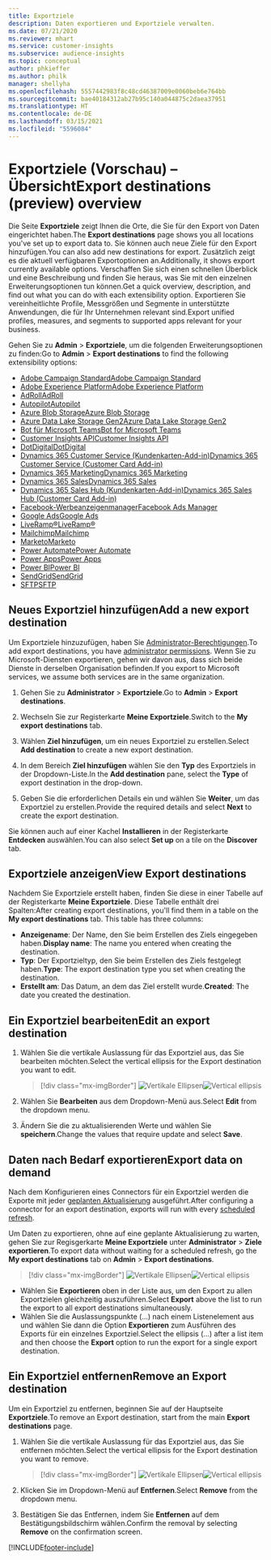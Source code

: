 ```yaml
---
title: Exportziele
description: Daten exportieren und Exportziele verwalten.
ms.date: 07/21/2020
ms.reviewer: mhart
ms.service: customer-insights
ms.subservice: audience-insights
ms.topic: conceptual
author: phkieffer
ms.author: philk
manager: shellyha
ms.openlocfilehash: 5557442983f8c48cd46387009e0060beb6e764bb
ms.sourcegitcommit: bae40184312ab27b95c140a044875c2daea37951
ms.translationtype: HT
ms.contentlocale: de-DE
ms.lasthandoff: 03/15/2021
ms.locfileid: "5596084"
---
```

# <a name="export-destinations-preview-overview"></a><span data-ttu-id="9cbba-103">Exportziele (Vorschau) – Übersicht</span><span class="sxs-lookup"><span data-stu-id="9cbba-103">Export destinations (preview) overview</span></span>

<span data-ttu-id="9cbba-104">Die Seite **Exportziele** zeigt Ihnen die Orte, die Sie für den Export von Daten eingerichtet haben.</span><span class="sxs-lookup"><span data-stu-id="9cbba-104">The **Export destinations** page shows you all locations you've set up to export data to.</span></span> <span data-ttu-id="9cbba-105">Sie können auch neue Ziele für den Export hinzufügen.</span><span class="sxs-lookup"><span data-stu-id="9cbba-105">You can also add new destinations for export.</span></span> <span data-ttu-id="9cbba-106">Zusätzlich zeigt es die aktuell verfügbaren Exportoptionen an.</span><span class="sxs-lookup"><span data-stu-id="9cbba-106">Additionally, it shows export currently available options.</span></span> <span data-ttu-id="9cbba-107">Verschaffen Sie sich einen schnellen Überblick und eine Beschreibung und finden Sie heraus, was Sie mit den einzelnen Erweiterungsoptionen tun können.</span><span class="sxs-lookup"><span data-stu-id="9cbba-107">Get a quick overview, description, and find out what you can do with each extensibility option.</span></span> <span data-ttu-id="9cbba-108">Exportieren Sie vereinheitlichte Profile, Messgrößen und Segmente in unterstützte Anwendungen, die für Ihr Unternehmen relevant sind.</span><span class="sxs-lookup"><span data-stu-id="9cbba-108">Export unified profiles, measures, and segments to supported apps relevant for your business.</span></span>

<span data-ttu-id="9cbba-109">Gehen Sie zu **Admin** > **Exportziele**, um die folgenden Erweiterungsoptionen zu finden:</span><span class="sxs-lookup"><span data-stu-id="9cbba-109">Go to **Admin** > **Export destinations** to find the following extensibility options:</span></span>

- [<span data-ttu-id="9cbba-110">Adobe Campaign Standard</span><span class="sxs-lookup"><span data-stu-id="9cbba-110">Adobe Campaign Standard</span></span>](export-adobe-campaign-standard.md)
- [<span data-ttu-id="9cbba-111">Adobe Experience Platform</span><span class="sxs-lookup"><span data-stu-id="9cbba-111">Adobe Experience Platform</span></span>](export-adobe-experience-platform.md)
- [<span data-ttu-id="9cbba-112">AdRoll</span><span class="sxs-lookup"><span data-stu-id="9cbba-112">AdRoll</span></span>](export-adroll.md)
- [<span data-ttu-id="9cbba-113">Autopilot</span><span class="sxs-lookup"><span data-stu-id="9cbba-113">Autopilot</span></span>](export-autopilot.md)
- [<span data-ttu-id="9cbba-114">Azure Blob Storage</span><span class="sxs-lookup"><span data-stu-id="9cbba-114">Azure Blob Storage</span></span>](export-azure-blob-storage.md)
- [<span data-ttu-id="9cbba-115">Azure Data Lake Storage Gen2</span><span class="sxs-lookup"><span data-stu-id="9cbba-115">Azure Data Lake Storage Gen2</span></span>](export-azure-data-lake-storage-gen2.md)
- [<span data-ttu-id="9cbba-116">Bot für Microsoft Teams</span><span class="sxs-lookup"><span data-stu-id="9cbba-116">Bot for Microsoft Teams</span></span>](export-teams-bot.md)
- [<span data-ttu-id="9cbba-117">Customer Insights API</span><span class="sxs-lookup"><span data-stu-id="9cbba-117">Customer Insights API</span></span>](apis.md)
- [<span data-ttu-id="9cbba-118">DotDigital</span><span class="sxs-lookup"><span data-stu-id="9cbba-118">DotDigital</span></span>](export-dotdigital.md)
- [<span data-ttu-id="9cbba-119">Dynamics 365 Customer Service (Kundenkarten-Add-in)</span><span class="sxs-lookup"><span data-stu-id="9cbba-119">Dynamics 365 Customer Service (Customer Card Add-in)</span></span>](customer-card-add-in.md)
- [<span data-ttu-id="9cbba-120">Dynamics 365 Marketing</span><span class="sxs-lookup"><span data-stu-id="9cbba-120">Dynamics 365 Marketing</span></span>](export-dynamics365-marketing.md)
- [<span data-ttu-id="9cbba-121">Dynamics 365 Sales</span><span class="sxs-lookup"><span data-stu-id="9cbba-121">Dynamics 365 Sales</span></span>](export-dynamics365-sales.md)
- [<span data-ttu-id="9cbba-122">Dynamics 365 Sales Hub (Kundenkarten-Add-in)</span><span class="sxs-lookup"><span data-stu-id="9cbba-122">Dynamics 365 Sales Hub (Customer Card Add-in)</span></span>](customer-card-add-in.md)
- [<span data-ttu-id="9cbba-123">Facebook-Werbeanzeigenmanager</span><span class="sxs-lookup"><span data-stu-id="9cbba-123">Facebook Ads Manager</span></span>](export-facebook.md)
- [<span data-ttu-id="9cbba-124">Google Ads</span><span class="sxs-lookup"><span data-stu-id="9cbba-124">Google Ads</span></span>](export-google-ads.md)
- [<span data-ttu-id="9cbba-125">LiveRamp&reg;</span><span class="sxs-lookup"><span data-stu-id="9cbba-125">LiveRamp&reg;</span></span>](export-liveramp.md)
- [<span data-ttu-id="9cbba-126">Mailchimp</span><span class="sxs-lookup"><span data-stu-id="9cbba-126">Mailchimp</span></span>](export-mailchimp.md)
- [<span data-ttu-id="9cbba-127">Marketo</span><span class="sxs-lookup"><span data-stu-id="9cbba-127">Marketo</span></span>](export-marketo.md)
- [<span data-ttu-id="9cbba-128">Power Automate</span><span class="sxs-lookup"><span data-stu-id="9cbba-128">Power Automate</span></span>](export-power-automate.md)
- [<span data-ttu-id="9cbba-129">Power Apps</span><span class="sxs-lookup"><span data-stu-id="9cbba-129">Power Apps</span></span>](export-power-apps.md)
- [<span data-ttu-id="9cbba-130">Power BI</span><span class="sxs-lookup"><span data-stu-id="9cbba-130">Power BI</span></span>](export-power-bi.md)
- [<span data-ttu-id="9cbba-131">SendGrid</span><span class="sxs-lookup"><span data-stu-id="9cbba-131">SendGrid</span></span>](export-sendgrid.md)
- [<span data-ttu-id="9cbba-132">SFTP</span><span class="sxs-lookup"><span data-stu-id="9cbba-132">SFTP</span></span>](export-sftp.md)

## <a name="add-a-new-export-destination"></a><span data-ttu-id="9cbba-133">Neues Exportziel hinzufügen</span><span class="sxs-lookup"><span data-stu-id="9cbba-133">Add a new export destination</span></span>

<span data-ttu-id="9cbba-134">Um Exportziele hinzuzufügen, haben Sie [Administrator-Berechtigungen](permissions.md).</span><span class="sxs-lookup"><span data-stu-id="9cbba-134">To add export destinations, you have [administrator permissions](permissions.md).</span></span> <span data-ttu-id="9cbba-135">Wenn Sie zu Microsoft-Diensten exportieren, gehen wir davon aus, dass sich beide Dienste in derselben Organisation befinden.</span><span class="sxs-lookup"><span data-stu-id="9cbba-135">If you export to Microsoft services, we assume both services are in the same organization.</span></span>

1. <span data-ttu-id="9cbba-136">Gehen Sie zu **Administrator** > **Exportziele**.</span><span class="sxs-lookup"><span data-stu-id="9cbba-136">Go to **Admin** > **Export destinations**.</span></span>

1. <span data-ttu-id="9cbba-137">Wechseln Sie zur Registerkarte **Meine Exportziele**.</span><span class="sxs-lookup"><span data-stu-id="9cbba-137">Switch to the **My export destinations** tab.</span></span>

1. <span data-ttu-id="9cbba-138">Wählen **Ziel hinzufügen**, um ein neues Exportziel zu erstellen.</span><span class="sxs-lookup"><span data-stu-id="9cbba-138">Select **Add destination** to create a new export destination.</span></span>

1. <span data-ttu-id="9cbba-139">In dem Bereich **Ziel hinzufügen** wählen Sie den **Typ** des Exportziels in der Dropdown-Liste.</span><span class="sxs-lookup"><span data-stu-id="9cbba-139">In the **Add destination** pane, select the **Type** of export destination in the drop-down.</span></span>

1. <span data-ttu-id="9cbba-140">Geben Sie die erforderlichen Details ein und wählen Sie **Weiter**, um das Exportziel zu erstellen.</span><span class="sxs-lookup"><span data-stu-id="9cbba-140">Provide the required details and select **Next** to create the export destination.</span></span>

<span data-ttu-id="9cbba-141">Sie können auch auf einer Kachel **Installieren** in der Registerkarte **Entdecken** auswählen.</span><span class="sxs-lookup"><span data-stu-id="9cbba-141">You can also select **Set up** on a tile on the **Discover** tab.</span></span>

## <a name="view-export-destinations"></a><span data-ttu-id="9cbba-142">Exportziele anzeigen</span><span class="sxs-lookup"><span data-stu-id="9cbba-142">View Export destinations</span></span>

<span data-ttu-id="9cbba-143">Nachdem Sie Exportziele erstellt haben, finden Sie diese in einer Tabelle auf der Registerkarte **Meine Exportziele**. Diese Tabelle enthält drei Spalten:</span><span class="sxs-lookup"><span data-stu-id="9cbba-143">After creating export destinations, you'll find them in a table on the **My export destinations** tab. This table has three columns:</span></span>

- <span data-ttu-id="9cbba-144">**Anzeigename**: Der Name, den Sie beim Erstellen des Ziels eingegeben haben.</span><span class="sxs-lookup"><span data-stu-id="9cbba-144">**Display name**: The name you entered when creating the destination.</span></span>
- <span data-ttu-id="9cbba-145">**Typ**:  Der Exportzieltyp, den Sie beim Erstellen des Ziels festgelegt haben.</span><span class="sxs-lookup"><span data-stu-id="9cbba-145">**Type**: The export destination type you set when creating the destination.</span></span>
- <span data-ttu-id="9cbba-146">**Erstellt am**: Das Datum, an dem das Ziel erstellt wurde.</span><span class="sxs-lookup"><span data-stu-id="9cbba-146">**Created**: The date you created the destination.</span></span>

## <a name="edit-an-export-destination"></a><span data-ttu-id="9cbba-147">Ein Exportziel bearbeiten</span><span class="sxs-lookup"><span data-stu-id="9cbba-147">Edit an export destination</span></span>

1. <span data-ttu-id="9cbba-148">Wählen Sie die vertikale Auslassung für das Exportziel aus, das Sie bearbeiten möchten.</span><span class="sxs-lookup"><span data-stu-id="9cbba-148">Select the vertical ellipsis for the Export destination you want to edit.</span></span>

   > [!div class="mx-imgBorder"]
   > <span data-ttu-id="9cbba-149">![Vertikale Ellipsen](media/export-destinations-page-ellipsis.png "Vertikale Ellipsen")</span><span class="sxs-lookup"><span data-stu-id="9cbba-149">![Vertical ellipsis](media/export-destinations-page-ellipsis.png "Vertical ellipsis")</span></span>

1. <span data-ttu-id="9cbba-150">Wählen Sie **Bearbeiten** aus dem Dropdown-Menü aus.</span><span class="sxs-lookup"><span data-stu-id="9cbba-150">Select **Edit** from the dropdown menu.</span></span>

1. <span data-ttu-id="9cbba-151">Ändern Sie die zu aktualisierenden Werte und wählen Sie **speichern**.</span><span class="sxs-lookup"><span data-stu-id="9cbba-151">Change the values that require update and select **Save**.</span></span>

## <a name="export-data-on-demand"></a><span data-ttu-id="9cbba-152">Daten nach Bedarf exportieren</span><span class="sxs-lookup"><span data-stu-id="9cbba-152">Export data on demand</span></span>

<span data-ttu-id="9cbba-153">Nach dem Konfigurieren eines Connectors für ein Exportziel werden die Exporte mit jeder [geplanten Aktualisierung](system.md#schedule-tab) ausgeführt.</span><span class="sxs-lookup"><span data-stu-id="9cbba-153">After configuring a connector for an export destination, exports will run with every [scheduled refresh](system.md#schedule-tab).</span></span>

<span data-ttu-id="9cbba-154">Um Daten zu exportieren, ohne auf eine geplante Aktualisierung zu warten, gehen Sie zur Regisgerkarte **Meine Exportziele** unter **Administrator** > **Ziele exportieren**.</span><span class="sxs-lookup"><span data-stu-id="9cbba-154">To export data without waiting for a scheduled refresh, go the **My export destinations** tab on **Admin** > **Export destinations**.</span></span>

> [!div class="mx-imgBorder"]
> <span data-ttu-id="9cbba-155">![Vertikale Ellipsen](media/export-destinations-page-ellipsis.png "Vertikale Ellipsen")</span><span class="sxs-lookup"><span data-stu-id="9cbba-155">![Vertical ellipsis](media/export-destinations-page-ellipsis.png "Vertical ellipsis")</span></span>

- <span data-ttu-id="9cbba-156">Wählen Sie **Exportieren** oben in der Liste aus, um den Export zu allen Exportzielen gleichzeitig auszuführen.</span><span class="sxs-lookup"><span data-stu-id="9cbba-156">Select **Export** above the list to run the export to all export destinations simultaneously.</span></span>
- <span data-ttu-id="9cbba-157">Wählen Sie die Auslassungspunkte (...) nach einem Listenelement aus und wählen Sie dann die Option **Exportieren** zum Ausführen des Exports für ein einzelnes Exportziel.</span><span class="sxs-lookup"><span data-stu-id="9cbba-157">Select the ellipsis (...) after a list item and then choose the **Export** option to run the export for a single export destination.</span></span>

## <a name="remove-an-export-destination"></a><span data-ttu-id="9cbba-158">Ein Exportziel entfernen</span><span class="sxs-lookup"><span data-stu-id="9cbba-158">Remove an Export destination</span></span>

<span data-ttu-id="9cbba-159">Um ein Exportziel zu entfernen, beginnen Sie auf der Hauptseite **Exportziele**.</span><span class="sxs-lookup"><span data-stu-id="9cbba-159">To remove an Export destination, start from the main **Export destinations** page.</span></span>

1. <span data-ttu-id="9cbba-160">Wählen Sie die vertikale Auslassung für das Exportziel aus, das Sie entfernen möchten.</span><span class="sxs-lookup"><span data-stu-id="9cbba-160">Select the vertical ellipsis for the Export destination you want to remove.</span></span>

   > [!div class="mx-imgBorder"]
   > <span data-ttu-id="9cbba-161">![Vertikale Ellipsen](media/export-destinations-page-ellipsis.png "Vertikale Ellipsen")</span><span class="sxs-lookup"><span data-stu-id="9cbba-161">![Vertical ellipsis](media/export-destinations-page-ellipsis.png "Vertical ellipsis")</span></span>

2. <span data-ttu-id="9cbba-162">Klicken Sie im Dropdown-Menü auf **Entfernen**.</span><span class="sxs-lookup"><span data-stu-id="9cbba-162">Select **Remove** from the dropdown menu.</span></span>

3. <span data-ttu-id="9cbba-163">Bestätigen Sie das Entfernen, indem Sie **Entfernen** auf dem Bestätigungsbildschirm wählen.</span><span class="sxs-lookup"><span data-stu-id="9cbba-163">Confirm the removal by selecting **Remove** on the confirmation screen.</span></span>


[!INCLUDE[footer-include](../includes/footer-banner.md)]